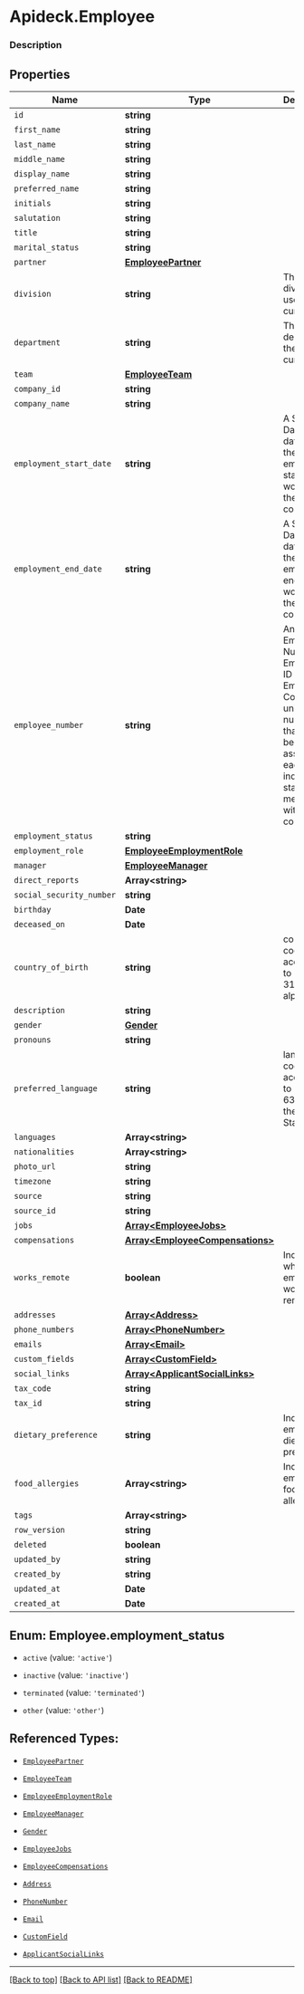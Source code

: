 # Apideck.Employee

### Description

## Properties
Name | Type | Description | Notes
------------ | ------------- | ------------- | -------------
`id` | **string** |  | 
`first_name` | **string** |  | 
`last_name` | **string** |  | 
`middle_name` | **string** |  | [optional] 
`display_name` | **string** |  | [optional] 
`preferred_name` | **string** |  | [optional] 
`initials` | **string** |  | [optional] 
`salutation` | **string** |  | [optional] 
`title` | **string** |  | [optional] 
`marital_status` | **string** |  | [optional] 
`partner` | [**EmployeePartner**](EmployeePartner.md) |  | [optional] 
`division` | **string** | The division the user is currently in. | [optional] 
`department` | **string** | The department the user is currently in. | [optional] 
`team` | [**EmployeeTeam**](EmployeeTeam.md) |  | [optional] 
`company_id` | **string** |  | [optional] 
`company_name` | **string** |  | [optional] 
`employment_start_date` | **string** | A Start Date is the date that the employee started working at the company | [optional] 
`employment_end_date` | **string** | A Start Date is the date that the employee ended working at the company | [optional] 
`employee_number` | **string** | An Employee Number, Employee ID or Employee Code, is a unique number that has been assigned to each individual staff member within a company. | [optional] 
`employment_status` | **string** |  | [optional] 
`employment_role` | [**EmployeeEmploymentRole**](EmployeeEmploymentRole.md) |  | [optional] 
`manager` | [**EmployeeManager**](EmployeeManager.md) |  | [optional] 
`direct_reports` | **Array&lt;string&gt;** |  | [optional] 
`social_security_number` | **string** |  | [optional] 
`birthday` | **Date** |  | [optional] 
`deceased_on` | **Date** |  | [optional] 
`country_of_birth` | **string** | country code according to ISO 3166-1 alpha-2. | [optional] 
`description` | **string** |  | [optional] 
`gender` | [**Gender**](Gender.md) |  | [optional] 
`pronouns` | **string** |  | [optional] 
`preferred_language` | **string** | language code according to ISO 639-1. For the United States - EN | [optional] 
`languages` | **Array&lt;string&gt;** |  | [optional] 
`nationalities` | **Array&lt;string&gt;** |  | [optional] 
`photo_url` | **string** |  | [optional] 
`timezone` | **string** |  | [optional] 
`source` | **string** |  | [optional] 
`source_id` | **string** |  | [optional] 
`jobs` | [**Array&lt;EmployeeJobs&gt;**](EmployeeJobs.md) |  | [optional] 
`compensations` | [**Array&lt;EmployeeCompensations&gt;**](EmployeeCompensations.md) |  | [optional] 
`works_remote` | **boolean** | Indicates whether the employee works remote | [optional] 
`addresses` | [**Array&lt;Address&gt;**](Address.md) |  | [optional] 
`phone_numbers` | [**Array&lt;PhoneNumber&gt;**](PhoneNumber.md) |  | [optional] 
`emails` | [**Array&lt;Email&gt;**](Email.md) |  | [optional] 
`custom_fields` | [**Array&lt;CustomField&gt;**](CustomField.md) |  | [optional] 
`social_links` | [**Array&lt;ApplicantSocialLinks&gt;**](ApplicantSocialLinks.md) |  | [optional] 
`tax_code` | **string** |  | [optional] 
`tax_id` | **string** |  | [optional] 
`dietary_preference` | **string** | Indicate the employee\'s dietary preference. | [optional] 
`food_allergies` | **Array&lt;string&gt;** | Indicate the employee\'s food allergies. | [optional] 
`tags` | **Array&lt;string&gt;** |  | [optional] 
`row_version` | **string** |  | [optional] 
`deleted` | **boolean** |  | [optional] 
`updated_by` | **string** |  | [optional] 
`created_by` | **string** |  | [optional] 
`updated_at` | **Date** |  | [optional] 
`created_at` | **Date** |  | [optional] 





<a name="EmployeeEmploymentStatus"></a>
## Enum: Employee.employment_status


* `active` (value: `'active'`)

* `inactive` (value: `'inactive'`)

* `terminated` (value: `'terminated'`)

* `other` (value: `'other'`)




## Referenced Types:










* [`EmployeePartner`](EmployeePartner.md)


* [`EmployeeTeam`](EmployeeTeam.md)






* [`EmployeeEmploymentRole`](EmployeeEmploymentRole.md)
* [`EmployeeManager`](EmployeeManager.md)






* [`Gender`](Gender.md)








* [`EmployeeJobs`](EmployeeJobs.md)
* [`EmployeeCompensations`](EmployeeCompensations.md)

* [`Address`](Address.md)
* [`PhoneNumber`](PhoneNumber.md)
* [`Email`](Email.md)
* [`CustomField`](CustomField.md)
* [`ApplicantSocialLinks`](ApplicantSocialLinks.md)












---

[[Back to top]](#) [[Back to API list]](../../../../README.md#documentation-for-api-endpoints) [[Back to README]](../../../../README.md)


